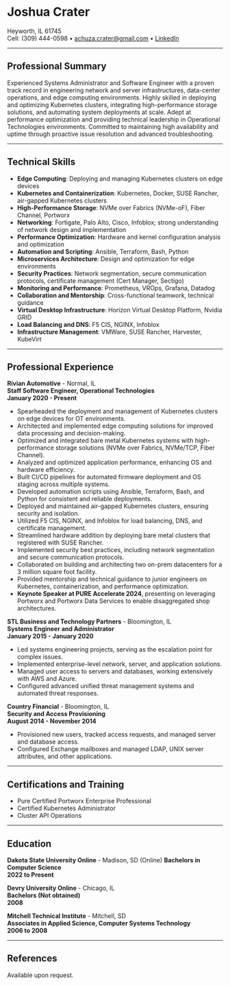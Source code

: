 # Joshua Crater
Heyworth, IL 61745  
Cell: (309) 444-0598 • achuza.crater@gmail.com • [LinkedIn](http://bit.ly/2lTHMoo)

---

## Professional Summary

Experienced Systems Administrator and Software Engineer with a proven track record in engineering network and server infrastructures, data-center operations, and edge computing environments. Highly skilled in deploying and optimizing Kubernetes clusters, integrating high-performance storage solutions, and automating system deployments at scale. Adept at performance optimization and providing technical leadership in Operational Technologies environments. Committed to maintaining high availability and uptime through proactive issue resolution and advanced troubleshooting.

---

## Technical Skills

- **Edge Computing**: Deploying and managing Kubernetes clusters on edge devices
- **Kubernetes and Containerization**: Kubernetes, Docker, SUSE Rancher, air-gapped Kubernetes clusters
- **High-Performance Storage**: NVMe over Fabrics (NVMe-oF), Fiber Channel, Portworx
- **Networking**: Fortigate, Palo Alto, Cisco, Infoblox; strong understanding of network design and implementation
- **Performance Optimization**: Hardware and kernel configuration analysis and optimization
- **Automation and Scripting**: Ansible, Terraform, Bash, Python
- **Microservices Architecture**: Design and optimization for edge environments
- **Security Practices**: Network segmentation, secure communication protocols, certificate management (Cert Manager, Sectigo)
- **Monitoring and Performance**: Prometheus, VROps, Grafana, Datadog
- **Collaboration and Mentorship**: Cross-functional teamwork, technical guidance
- **Virtual Desktop Infrastructure**: Horizon Virtual Desktop Platform, Nvidia GRID
- **Load Balancing and DNS**: F5 CIS, NGINX, Infoblox
- **Infrastructure Management**: VMWare, SUSE Rancher, Harvester, KubeVirt

---

## Professional Experience

**Rivian Automotive** - Normal, IL  
**Staff Software Engineer, Operational Technologies**  
**January 2020 - Present**  
- Spearheaded the deployment and management of Kubernetes clusters on edge devices for OT environments.
- Architected and implemented edge computing solutions for improved data processing and decision-making.
- Optimized and integrated bare metal Kubernetes systems with high-performance storage solutions (NVMe over Fabrics, NVMe/TCP, Fiber Channel).
- Analyzed and optimized application performance, enhancing OS and hardware efficiency.
- Built CI/CD pipelines for automated firmware deployment and OS staging across multiple systems.
- Developed automation scripts using Ansible, Terraform, Bash, and Python for consistent and reliable deployments.
- Deployed and maintained air-gapped Kubernetes clusters, ensuring security and isolation.
- Utilized F5 CIS, NGINX, and Infoblox for load balancing, DNS, and certificate management.
- Streamlined hardware addition by deploying bare metal clusters that registered with SUSE Rancher.
- Implemented security best practices, including network segmentation and secure communication protocols.
- Collaborated on building and architecting two on-prem datacenters for a 3 million square foot facility.
- Provided mentorship and technical guidance to junior engineers on Kubernetes, containerization, and performance optimization.
- **Keynote Speaker at PURE Accelerate 2024**, presenting on leveraging Portworx and Portworx Data Services to enable disaggregated shop architectures.

**STL Business and Technology Partners** - Bloomington, IL  
**Systems Engineer and Administrator**  
**January 2015 - January 2020**  
- Led systems engineering projects, serving as the escalation point for complex issues.
- Implemented enterprise-level network, server, and application solutions.
- Managed user access to servers and databases, working extensively with AWS and Azure.
- Configured advanced unified threat management systems and automated threat responses.

**Country Financial** - Bloomington, IL  
**Security and Access Provisioning**  
**August 2014 - November 2014**  
- Provisioned new users, tracked access requests, and managed server and database access.
- Configured Exchange mailboxes and managed LDAP, UNIX server attributes, and other applications.

---

## Certifications and Training

- Pure Certified Portworx Enterprise Professional
- Certified Kubernetes Administrator
- Cluster API Operations

---

## Education

**Dakota State University Online** - Madison, SD (Online)
**Bachelors in Computer Science**  
**2022 to Present**

**Devry University Online** - Chicago, IL  
**Bachelors (Not obtained)**  
**2008**

**Mitchell Technical Institute** - Mitchell, SD  
**Associates in Applied Science, Computer Systems Technology**  
**2006 to 2008**

---

## References

Available upon request.
